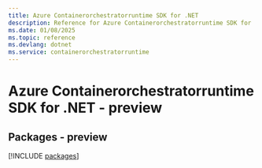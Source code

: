 ```yaml
---
title: Azure Containerorchestratorruntime SDK for .NET
description: Reference for Azure Containerorchestratorruntime SDK for .NET
ms.date: 01/08/2025
ms.topic: reference
ms.devlang: dotnet
ms.service: containerorchestratorruntime
---
```

# Azure Containerorchestratorruntime SDK for .NET - preview
## Packages - preview
[!INCLUDE [packages](containerorchestratorruntime-index.md)]